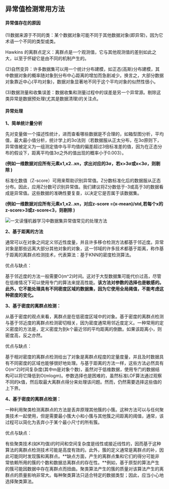 ## 异常值检测常用方法

#### 异常值存在的原因

(1)数据来源于不同的类：某个数据对象可能不同于其他数据对象(即异常)，因为它术语一个不同的类型或类。

Hawkins 的离群点定义：离群点是一个观测值，它与其他观测值的差别如此之大，以至于怀疑它是由不同的机制产生的。

(2)自然变异：许多数据集可以用一个统计分布建模，如正态(高斯)分布建模，其中数据对象的概率随对象到分布中心距离的增加而急剧减少。换言之，大部分数据对象靠近中心(平均对象)，数据对象显著地不同于这个平均对象的似然性很小。

(3)数据测量和收集误差：数据收集和测量过程中的误差是另一个异常源。剔除这类异常是数据预处理(尤其是数据清理)的关注点。

#### 异常处理

**1、简单统计量分析**

先对变量做一个描述性统计，进而查看哪些数据是不合理的，如箱型图分析，平均值，最大最小值分析，统计学上的3σ法则（若数据服从正太分布，在3σ原则下，异常值被定义为一组测定值中与平均值的偏差超过3倍标准差的值，因为在正态分布的假设下，距离平均值3σ之外的值出现的概率小于0.003）。

**(例如一维数据对应所有元素x1,x2..xn，求出对应的3σ，若x>3σ或x<3σ，则剔除 )**

标准化数值（Z-score）可用来帮助识别异常值。Z分数标准化后的数据服从正态分布。因此，应用Z分数可识别异常值。我们建议将Z分数低于-3或高于3的数据看成是异常值。这些数据的准确性要复查，以决定它是否属于该数据集。

**(例如一维数据对应所有元素x1,x2..xn，对应z-score =(x-mean)/std,若每个x的z-score>3或z-score<3，则剔除 )**

![一文读懂机器学习中数据集异常值常见的处理方法](http://p1.pstatp.com/large/433a00042bd97990479d)

**2、基于距离的方法**

通常可以在对象之间定义邻近性度量，并且许多移仓检测方法都基于邻近度。异常对象是那些远离大部分其他对象的对象，这一邻域的许多技术都基于距离，称作基于距离的离群点检测技术，代表算法：基于KNN的密度检测算法。

优点与缺点：

基于邻近度的方法一般需要O(m^2)时间。这对于大型数据集可能代价过高，尽管在低维情况下可以使用专门的算法来提高性能。**该方法对参数的选择也是敏感的。此外，它不能处理具有不同密度区域的数据集，因为它使用全局阈值，不能考虑这种密度的变化。**

**3、基于密度的离群点检测：**

从基于密度的观点来看，离群点是在低密度区域中的对象。基于密度的离群点检测与基于邻近度的离群点检测密切相关，因为密度通常用邻近度定义。一种常用的定义密度的方法是，定义密度为到k个最近邻的平均距离的倒数。如果该距离小，则密度高，反之亦然。

优点与缺点：

基于相对密度的离群点检测给出了对象是离群点程度的定量度量，并且及时数据具有不同密度的区域也能够很好地处理。与基于距离的方法一样，这些方法必然具有O(m^2)时间复杂度(其中m是对象个数)，虽然对于低维数据，使用专门的数据结构可以将它降低到O(mlogm)。参数选择也是困难的，虽然标准LOF算法通过观察不同的k值，然后取最大离群点得分来处理该问题。然而，仍然需要选择这些值的上下界。

**4、基于密度的离群点检测：**

一种利用聚类检测离群点的方法是丢弃原理其他簇的小簇。这种方法可以与任何聚类技术一起使用，但是需要最小簇大小和小簇与其他簇之间距离的阈值，通常，该过程可以简化为丢弃小于某个最小尺寸的所有簇。

优点与缺点：

有些聚类技术(如K均值)的时间和空间复杂度是线性或接近线性的，因而基于这种算法的离群点检测技术可能是高度有效的。此外，簇的定义通常是离群点的补，因此可能同时发现簇和离群点。**缺点方面，产生的离群点集和它们的得分可能非常依赖所用的簇的个数和数据总离群点的存在性。**例如，基于原型的算法产生的簇可能因数据中存在离群点而扭曲。聚类算法产生的簇的质量对该算法产生的离群点的质量影响非常大。每种聚类算法只适合特定的数据类型；因此，应当小心地选择聚类算法。